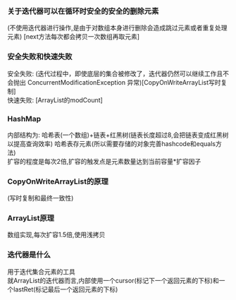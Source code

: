 ### 关于迭代器可以在循环时安全的安全的删除元素

(不使用迭代器进行操作,是由于对数组本身进行删除会造成跳过元素或者重复处理元素) [next方法每次都会拷贝一次数组再取元素]

### 安全失败和快速失败

安全失败: (迭代过程中，即使底层的集合被修改了，迭代器仍然可以继续工作且不会抛出 ConcurrentModificationException 异常)[CopyOnWriteArrayList写时复制]  
快速失败: [ArrayList的modCount]

### HashMap

内部结构为: 哈希表(一个数组)+链表+红黑树(链表长度超过8,会把链表变成红黑树以提高查询效率)
哈希表存元素(所以需要存储的对象完善hashcode和equals方法)  
扩容的程度是每次2倍,扩容的触发点是元素数量达到当前容量*扩容因子

### CopyOnWriteArrayList的原理

(写时复制和最终一致性)

### ArrayList原理

数组实现,每次扩容1.5倍,使用浅拷贝

### 迭代器是什么

用于迭代集合元素的工具  
就ArrayList的迭代器而言,内部使用一个cursor(标记下一个返回元素的下标)和一个lastRet(标记最后一个返回元素的下标)
